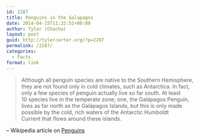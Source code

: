 ```yaml
---
id: 2287
title: Penguins in the Galapagos
date: 2014-04-15T11:32:51+00:00
author: Tyler (Chacha)
layout: post
guid: http://tylercarter.org/?p=2287
permalink: /2287/
categories:
  - Facts
format: link
---
```

> Although all penguin species are native to the Southern Hemisphere, they are not found only in cold climates, such as Antarctica. In fact, only a few species of penguin actually live so far south. At least 10 species live in the temperate zone; one, the Galápagos Penguin, lives as far north as the Galápagos Islands, but this is only made possible by the cold, rich waters of the Antarctic Humboldt Current that flows around these islands.

&#8211; Wikipedia article on [Penguins](http://en.wikipedia.org/wiki/Penguin#Distribution_and_habitat)